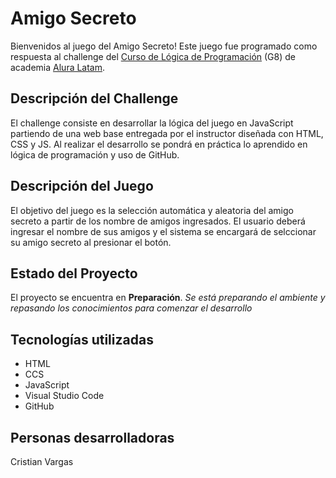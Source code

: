 # Amigo Secreto
Bienvenidos al juego del Amigo Secreto!
Este juego fue programado como respuesta al challenge del [Curso de Lógica de Programación](https://www.aluracursos.com/cursos-online-programacao/logica-de-programacion) (G8) de academia [Alura Latam](https://www.aluracursos.com/).

## Descripción del Challenge
El challenge consiste en desarrollar la lógica del juego en JavaScript partiendo de una web base entregada por el instructor diseñada con HTML, CSS y JS.
Al realizar el desarrollo se pondrá en práctica lo aprendido en lógica de programación y uso de GitHub.

## Descripción del Juego
El objetivo del juego es la selección automática y aleatoria del amigo secreto a partir de los nombre de amigos ingresados.
El usuario deberá ingresar el nombre de sus amigos y el sistema se encargará de selccionar su amigo secreto al presionar el botón.

## Estado del Proyecto
El proyecto se encuentra en **Preparación**.
_Se está preparando el ambiente y repasando los conocimientos para comenzar el desarrollo_

## Tecnologías utilizadas
* HTML 
* CCS
* JavaScript
* Visual Studio Code
* GitHub

## Personas desarrolladoras
Cristian Vargas
